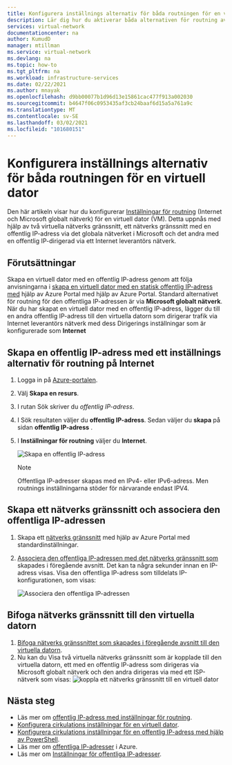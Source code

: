 ```yaml
---
title: Konfigurera inställnings alternativ för båda routningen för en virtuell dator – Azure Portal
description: Lär dig hur du aktiverar båda alternativen för routning av inställningar
services: virtual-network
documentationcenter: na
author: KumudD
manager: mtillman
ms.service: virtual-network
ms.devlang: na
ms.topic: how-to
ms.tgt_pltfrm: na
ms.workload: infrastructure-services
ms.date: 02/22/2021
ms.author: mnayak
ms.openlocfilehash: d9bb00077b1d96d13e15861cac477f913a002030
ms.sourcegitcommit: b4647f06c0953435af3cb24baaf6d15a5a761a9c
ms.translationtype: MT
ms.contentlocale: sv-SE
ms.lasthandoff: 03/02/2021
ms.locfileid: "101680151"
---
```

# <a name="configure-both-routing-preference-options-for-a-virtual-machine"></a>Konfigurera inställnings alternativ för båda routningen för en virtuell dator

Den här artikeln visar hur du konfigurerar [Inställningar för routning](./routing-preference-overview.md) (Internet och Microsoft globalt nätverk) för en virtuell dator (VM). Detta uppnås med hjälp av två virtuella nätverks gränssnitt, ett nätverks gränssnitt med en offentlig IP-adress via det globala nätverket i Microsoft och det andra med en offentlig IP-dirigerad via ett Internet leverantörs nätverk.

## <a name="prerequisites"></a>Förutsättningar

Skapa en virtuell dator med en offentlig IP-adress genom att följa anvisningarna i [skapa en virtuell dator med en statisk offentlig IP-adress med](./virtual-network-deploy-static-pip-arm-portal.md) hjälp av Azure Portal med hjälp av Azure Portal. Standard alternativet för routning för den offentliga IP-adressen är via **Microsoft globalt nätverk**. När du har skapat en virtuell dator med en offentlig IP-adress, lägger du till en andra offentlig IP-adress till den virtuella datorn som dirigerar trafik via Internet leverantörs nätverk med dess Dirigerings inställningar som är konfigurerade som **Internet**

## <a name="create-a-public-ip-address-with-a-routing-preference-choice-internet"></a>Skapa en offentlig IP-adress med ett inställnings alternativ för routning på Internet
1. Logga in på [Azure-portalen](https://portal.azure.com/).
2. Välj **Skapa en resurs**. 
3. I rutan Sök skriver du *offentlig IP-adress*.
4. I Sök resultaten väljer du **offentlig IP-adress**. Sedan väljer du **skapa** på sidan **offentlig IP-adress** .
5. I **Inställningar för routning** väljer du **Internet**.

      ![Skapa en offentlig IP-adress](./media/routing-preference-portal/public-ip-new.png)

    > [!NOTE]
    > Offentliga IP-adresser skapas med en IPv4- eller IPv6-adress. Men routnings inställningarna stöder för närvarande endast IPV4.

## <a name="create-a-network-interface-and-associate-the-public-ip"></a>Skapa ett nätverks gränssnitt och associera den offentliga IP-adressen

1. Skapa ett [nätverks gränssnitt](./routing-preference-overview.md) med hjälp av Azure Portal med standardinställningar. 
1. [Associera den offentliga IP-adressen med det nätverks gränssnitt som](./associate-public-ip-address-vm.md) skapades i föregående avsnitt. Det kan ta några sekunder innan en IP-adress visas. Visa den offentliga IP-adress som tilldelats IP-konfigurationen, som visas:

    ![Associera den offentliga IP-adressen](./media/routing-preference-mixed-network-adapter-portal/public-ip.png)

## <a name="attach-network-interface-to-the-vm"></a>Bifoga nätverks gränssnitt till den virtuella datorn

1. [Bifoga nätverks gränssnittet som skapades i föregående avsnitt till den virtuella datorn](./virtual-network-network-interface-vm.md).
2. Nu kan du Visa två virtuella nätverks gränssnitt som är kopplade till den virtuella datorn, ett med en offentlig IP-adress som dirigeras via Microsoft globalt nätverk och den andra dirigeras via med ett ISP-nätverk som visas:  ![ koppla ett nätverks gränssnitt till en virtuell dator](./media/routing-preference-mixed-network-adapter-portal/mixed-network-adapter.png) 

## <a name="next-steps"></a>Nästa steg
- Läs mer om [offentlig IP-adress med inställningar för routning](routing-preference-overview.md).
- [Konfigurera cirkulations inställningar för en virtuell dator](tutorial-routing-preference-virtual-machine-portal.md).
- [Konfigurera cirkulations inställningar för en offentlig IP-adress med hjälp av PowerShell](routing-preference-powershell.md).
- Läs mer om [offentliga IP-adresser](./public-ip-addresses.md#public-ip-addresses) i Azure.
- Läs mer om [Inställningar för offentliga IP-adresser](virtual-network-public-ip-address.md#create-a-public-ip-address).